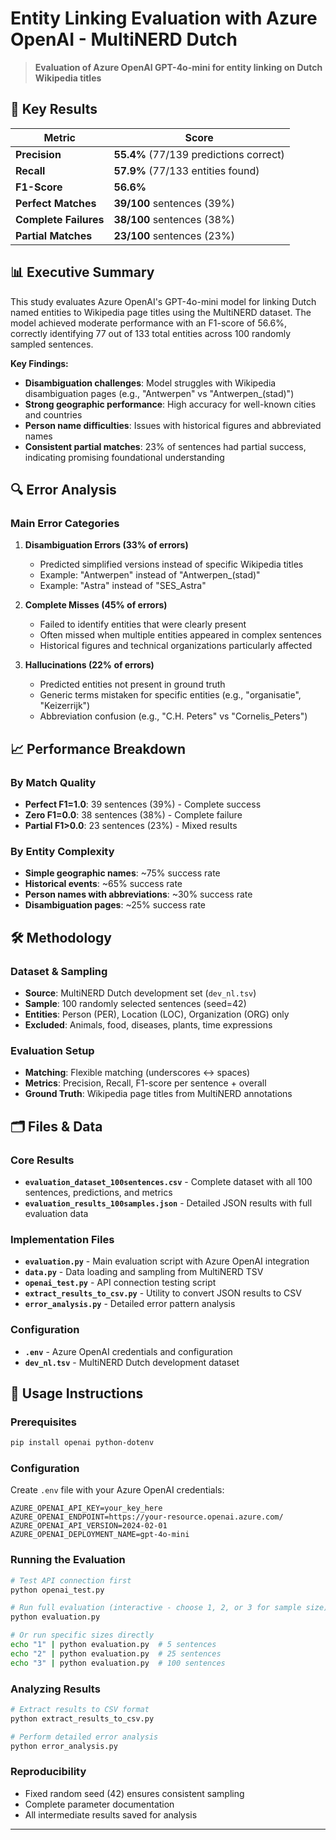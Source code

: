 # Entity Linking Evaluation with Azure OpenAI - MultiNERD Dutch

> **Evaluation of Azure OpenAI GPT-4o-mini for entity linking on Dutch Wikipedia titles**

## 🎯 Key Results

| Metric | Score |
|--------|-------|
| **Precision** | **55.4%** (77/139 predictions correct) |
| **Recall** | **57.9%** (77/133 entities found) |
| **F1-Score** | **56.6%** |
| **Perfect Matches** | **39/100** sentences (39%) |
| **Complete Failures** | **38/100** sentences (38%) |
| **Partial Matches** | **23/100** sentences (23%) |

## 📊 Executive Summary

This study evaluates Azure OpenAI's GPT-4o-mini model for linking Dutch named entities to Wikipedia page titles using the MultiNERD dataset. The model achieved moderate performance with an F1-score of 56.6%, correctly identifying 77 out of 133 total entities across 100 randomly sampled sentences.

**Key Findings:**
- **Disambiguation challenges**: Model struggles with Wikipedia disambiguation pages (e.g., "Antwerpen" vs "Antwerpen_(stad)")
- **Strong geographic performance**: High accuracy for well-known cities and countries
- **Person name difficulties**: Issues with historical figures and abbreviated names
- **Consistent partial matches**: 23% of sentences had partial success, indicating promising foundational understanding

## 🔍 Error Analysis

### Main Error Categories

1. **Disambiguation Errors (33% of errors)**
   - Predicted simplified versions instead of specific Wikipedia titles
   - Example: "Antwerpen" instead of "Antwerpen_(stad)"
   - Example: "Astra" instead of "SES_Astra"

2. **Complete Misses (45% of errors)** 
   - Failed to identify entities that were clearly present
   - Often missed when multiple entities appeared in complex sentences
   - Historical figures and technical organizations particularly affected

3. **Hallucinations (22% of errors)**
   - Predicted entities not present in ground truth
   - Generic terms mistaken for specific entities (e.g., "organisatie", "Keizerrijk")
   - Abbreviation confusion (e.g., "C.H. Peters" vs "Cornelis_Peters")

## 📈 Performance Breakdown

### By Match Quality
- **Perfect F1=1.0**: 39 sentences (39%) - Complete success
- **Zero F1=0.0**: 38 sentences (38%) - Complete failure  
- **Partial F1>0.0**: 23 sentences (23%) - Mixed results

### By Entity Complexity
- **Simple geographic names**: ~75% success rate
- **Historical events**: ~65% success rate  
- **Person names with abbreviations**: ~30% success rate
- **Disambiguation pages**: ~25% success rate

## 🛠️ Methodology

### Dataset & Sampling
- **Source**: MultiNERD Dutch development set (`dev_nl.tsv`)
- **Sample**: 100 randomly selected sentences (seed=42)
- **Entities**: Person (PER), Location (LOC), Organization (ORG) only
- **Excluded**: Animals, food, diseases, plants, time expressions

### Evaluation Setup
- **Matching**: Flexible matching (underscores ↔ spaces)
- **Metrics**: Precision, Recall, F1-score per sentence + overall
- **Ground Truth**: Wikipedia page titles from MultiNERD annotations

## 🗂️ Files & Data

### Core Results
- **`evaluation_dataset_100sentences.csv`** - Complete dataset with all 100 sentences, predictions, and metrics
- **`evaluation_results_100samples.json`** - Detailed JSON results with full evaluation data

### Implementation Files
- **`evaluation.py`** - Main evaluation script with Azure OpenAI integration
- **`data.py`** - Data loading and sampling from MultiNERD TSV
- **`openai_test.py`** - API connection testing script
- **`extract_results_to_csv.py`** - Utility to convert JSON results to CSV
- **`error_analysis.py`** - Detailed error pattern analysis

### Configuration
- **`.env`** - Azure OpenAI credentials and configuration
- **`dev_nl.tsv`** - MultiNERD Dutch development dataset

## 🚀 Usage Instructions

### Prerequisites
```bash
pip install openai python-dotenv
```

### Configuration
Create `.env` file with your Azure OpenAI credentials:
```env
AZURE_OPENAI_API_KEY=your_key_here
AZURE_OPENAI_ENDPOINT=https://your-resource.openai.azure.com/
AZURE_OPENAI_API_VERSION=2024-02-01
AZURE_OPENAI_DEPLOYMENT_NAME=gpt-4o-mini
```

### Running the Evaluation
```bash
# Test API connection first
python openai_test.py

# Run full evaluation (interactive - choose 1, 2, or 3 for sample size)
python evaluation.py

# Or run specific sizes directly
echo "1" | python evaluation.py  # 5 sentences
echo "2" | python evaluation.py  # 25 sentences  
echo "3" | python evaluation.py  # 100 sentences
```

### Analyzing Results
```bash
# Extract results to CSV format
python extract_results_to_csv.py

# Perform detailed error analysis
python error_analysis.py
```

### Reproducibility
- Fixed random seed (42) ensures consistent sampling
- Complete parameter documentation
- All intermediate results saved for analysis

---